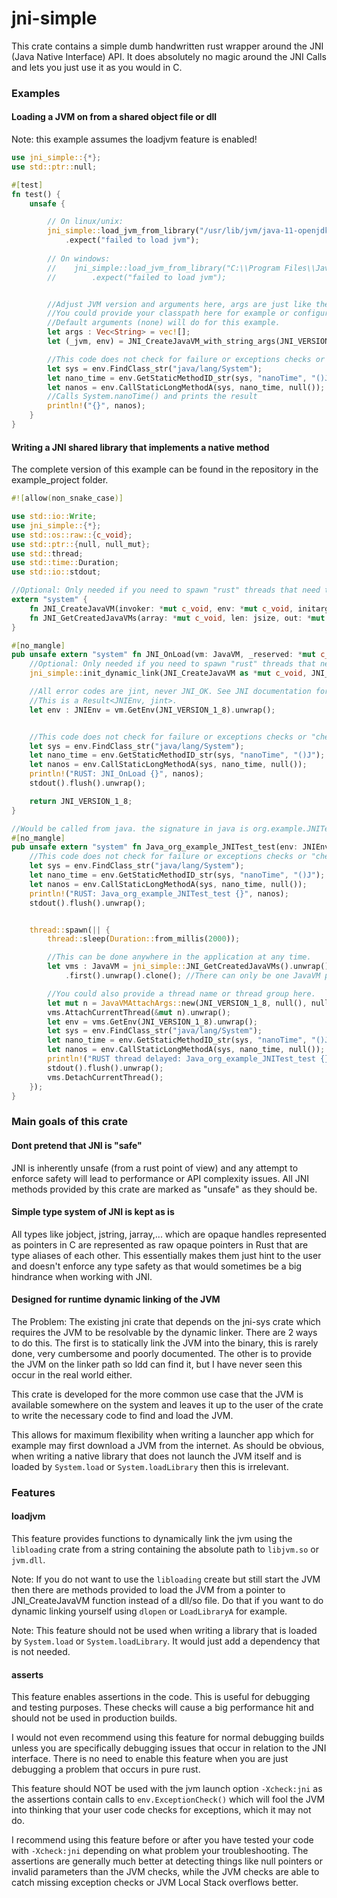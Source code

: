 # jni-simple

This crate contains a simple dumb handwritten rust wrapper around the JNI (Java Native Interface) API.
It does absolutely no magic around the JNI Calls and lets you just use it as you would in C.

### Examples
#### Loading a JVM on from a shared object file or dll
Note: this example assumes the loadjvm feature is enabled!
```rust
use jni_simple::{*};
use std::ptr::null;

#[test]
fn test() {
    unsafe {

        // On linux/unix:
        jni_simple::load_jvm_from_library("/usr/lib/jvm/java-11-openjdk-amd64/lib/server/libjvm.so")
            .expect("failed to load jvm");
       
        // On windows:
        //    jni_simple::load_jvm_from_library("C:\\Program Files\\Java\\jdk-17.0.1\\jre\\bin\\server\\jvm.dll")
        //        .expect("failed to load jvm");


        //Adjust JVM version and arguments here, args are just like the args you pass on the command line.
        //You could provide your classpath here for example or configure the jvm heap size.
        //Default arguments (none) will do for this example.
        let args : Vec<String> = vec![];
        let (_jvm, env) = JNI_CreateJavaVM_with_string_args(JNI_VERSION_1_8, &args).expect("failed to create jvm");

        //This code does not check for failure or exceptions checks or "checks" for success in general.
        let sys = env.FindClass_str("java/lang/System");
        let nano_time = env.GetStaticMethodID_str(sys, "nanoTime", "()J");
        let nanos = env.CallStaticLongMethodA(sys, nano_time, null());
        //Calls System.nanoTime() and prints the result
        println!("{}", nanos);
    }
}
```
#### Writing a JNI shared library that implements a native method
The complete version of this example can be found in the repository in the example_project folder.
```rust
#![allow(non_snake_case)]

use std::io::Write;
use jni_simple::{*};
use std::os::raw::{c_void};
use std::ptr::{null, null_mut};
use std::thread;
use std::time::Duration;
use std::io::stdout;

//Optional: Only needed if you need to spawn "rust" threads that need to interact with the JVM.
extern "system" {
    fn JNI_CreateJavaVM(invoker: *mut c_void, env: *mut c_void, initargs: *mut c_void) -> jint;
    fn JNI_GetCreatedJavaVMs(array: *mut c_void, len: jsize, out: *mut jsize) -> jint;
}

#[no_mangle]
pub unsafe extern "system" fn JNI_OnLoad(vm: JavaVM, _reserved: *mut c_void) -> jint {
    //Optional: Only needed if you need to spawn "rust" threads that need to interact with the JVM.
    jni_simple::init_dynamic_link(JNI_CreateJavaVM as *mut c_void, JNI_GetCreatedJavaVMs as *mut c_void);

    //All error codes are jint, never JNI_OK. See JNI documentation for their meaning when you handle them.
    //This is a Result<JNIEnv, jint>.
    let env : JNIEnv = vm.GetEnv(JNI_VERSION_1_8).unwrap();


    //This code does not check for failure or exceptions checks or "checks" for success in general.
    let sys = env.FindClass_str("java/lang/System");
    let nano_time = env.GetStaticMethodID_str(sys, "nanoTime", "()J");
    let nanos = env.CallStaticLongMethodA(sys, nano_time, null());
    println!("RUST: JNI_OnLoad {}", nanos);
    stdout().flush().unwrap();

    return JNI_VERSION_1_8;
}

//Would be called from java. the signature in java is org.example.JNITest#test()
#[no_mangle]
pub unsafe extern "system" fn Java_org_example_JNITest_test(env: JNIEnv, _class: jclass) {
    //This code does not check for failure or exceptions checks or "checks" for success in general.
    let sys = env.FindClass_str("java/lang/System");
    let nano_time = env.GetStaticMethodID_str(sys, "nanoTime", "()J");
    let nanos = env.CallStaticLongMethodA(sys, nano_time, null());
    println!("RUST: Java_org_example_JNITest_test {}", nanos);
    stdout().flush().unwrap();


    thread::spawn(|| {
        thread::sleep(Duration::from_millis(2000));

        //This can be done anywhere in the application at any time.
        let vms : JavaVM = jni_simple::JNI_GetCreatedJavaVMs().unwrap() // error code is once again a jint.
            .first().unwrap().clone(); //There can only be one JavaVM per process as per oracle spec.

        //You could also provide a thread name or thread group here.
        let mut n = JavaVMAttachArgs::new(JNI_VERSION_1_8, null(), null_mut());
        vms.AttachCurrentThread(&mut n).unwrap();
        let env = vms.GetEnv(JNI_VERSION_1_8).unwrap();
        let sys = env.FindClass_str("java/lang/System");
        let nano_time = env.GetStaticMethodID_str(sys, "nanoTime", "()J");
        let nanos = env.CallStaticLongMethodA(sys, nano_time, null());
        println!("RUST thread delayed: Java_org_example_JNITest_test {}", nanos);
        stdout().flush().unwrap();
        vms.DetachCurrentThread();
    });
}
```

### Main goals of this crate

#### Dont pretend that JNI is "safe"
JNI is inherently unsafe (from a rust point of view) and any attempt to enforce safety will lead to 
performance or API complexity issues. All JNI methods provided by this crate are 
marked as "unsafe" as they should be.

#### Simple type system of JNI is kept as is
All types like jobject, jstring, jarray,... which are opaque handles represented as pointers in C are 
represented as raw opaque pointers in Rust that are type aliases of each other. 
This essentially makes them just hint to the user and doesn't enforce any type safety as that would sometimes
be a big hindrance when working with JNI.

#### Designed for runtime dynamic linking of the JVM
The Problem: The existing jni crate that depends on the jni-sys crate which requires the JVM to be resolvable by the dynamic linker.
There are 2 ways to do this. The first is to statically link the JVM into the binary, this is rarely done, 
very cumbersome and poorly documented. The other is to provide the JVM on the linker path so ldd can find it, 
but I have never seen this occur in the real world either.

This crate is developed for the more common use case that the JVM is available somewhere on the system and leaves it up to the user of 
the crate to write the necessary code to find and load the JVM. 

This allows for maximum flexibility when writing a launcher app which for example may first download a JVM from the internet.
As should be obvious, when writing a native library that does not launch the JVM itself and 
is loaded by `System.load` or `System.loadLibrary` then this is irrelevant.

### Features

#### loadjvm
This feature provides functions to dynamically link the jvm using the `libloading` crate 
from a string containing the absolute path to `libjvm.so` or `jvm.dll`.

Note: If you do not want to use the `libloading` create but still start the JVM then there are methods provided to 
load the JVM from a pointer to JNI_CreateJavaVM function instead of a dll/so file. 
Do that if you want to do dynamic linking yourself using `dlopen` or `LoadLibraryA` for example.

Note: This feature should not be used when writing a library that is loaded by `System.load` or `System.loadLibrary`. 
It would just add a dependency that is not needed.

#### asserts
This feature enables assertions in the code. This is useful for debugging and testing purposes.
These checks will cause a big performance hit and should not be used in production builds.

I would not even recommend using this feature for normal debugging builds 
unless you are specifically debugging issues that occur in relation to the JNI interface.
There is no need to enable this feature when you are just debugging a problem that occurs in pure rust.

This feature should NOT be used with the jvm launch option `-Xcheck:jni` 
as the assertions contain calls to `env.ExceptionCheck()` which will fool the JVM into thinking 
that your user code checks for exceptions, which it may not do. 

I recommend using this feature before or after you have tested your code with `-Xcheck:jni` depending 
on what problem your troubleshooting. The assertions are generally much better at detecting things like null pointers 
or invalid parameters than the JVM checks, while the JVM checks are able to catch missing exception checks or JVM Local Stack overflows better.

